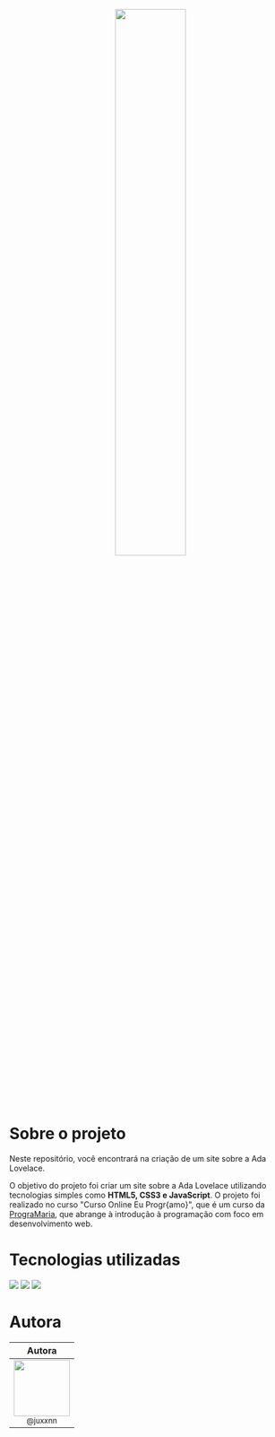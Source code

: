 <p align="center"> <img src="https://imgur.com/JKE1PRD.jpg" width="50%"/> </p>

# Sobre o projeto
Neste repositório, você encontrará na criação de um site sobre a Ada Lovelace. 

O objetivo do projeto foi criar um site sobre a Ada Lovelace utilizando tecnologias simples como <b>HTML5, CSS3 e JavaScript</b>. O projeto foi realizado no curso "Curso Online Eu Progr{amo}", que é um curso da [PrograMaria](https://www.programaria.org/), que abrange à introdução à programação com foco em desenvolvimento web.

# Tecnologias utilizadas
<img src="https://img.shields.io/badge/HTML5-E34F26?style=for-the-badge&logo=html5&logoColor=white"/> <img src="https://img.shields.io/badge/CSS3-1572B6?style=for-the-badge&logo=css3&logoColor=white"/> <img src="https://img.shields.io/badge/JavaScript-323330?style=for-the-badge&logo=javascript&logoColor=F7DF1E"/>

# Autora

| Autora | 
| :---: | 
| [<img src="https://github.com/juxxnn.png?size=100" width=100><br><sub>@juxxnn</sub>](https://github.com/juxxnn) |
<div> 
